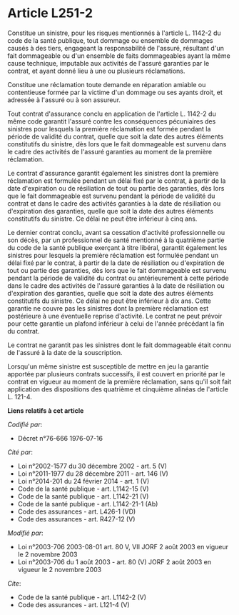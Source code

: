 # Article L251-2

Constitue un sinistre, pour les risques mentionnés à l'article L. 1142-2 du code de la santé publique, tout dommage ou
ensemble de dommages causés à des tiers, engageant la responsabilité de l'assuré, résultant d'un fait dommageable ou d'un
ensemble de faits dommageables ayant la même cause technique, imputable aux activités de l'assuré garanties par le contrat,
et ayant donné lieu à une ou plusieurs réclamations.

Constitue une réclamation toute demande en réparation amiable ou contentieuse formée par la victime d'un dommage ou ses
ayants droit, et adressée à l'assuré ou à son assureur.

Tout contrat d'assurance conclu en application de l'article L. 1142-2 du même code garantit l'assuré contre les conséquences
pécuniaires des sinistres pour lesquels la première réclamation est formée pendant la période de validité du contrat, quelle
que soit la date des autres éléments constitutifs du sinistre, dès lors que le fait dommageable est survenu dans le cadre des
activités de l'assuré garanties au moment de la première réclamation.

Le contrat d'assurance garantit également les sinistres dont la première réclamation est formulée pendant un délai fixé par
le contrat, à partir de la date d'expiration ou de résiliation de tout ou partie des garanties, dès lors que le fait
dommageable est survenu pendant la période de validité du contrat et dans le cadre des activités garanties à la date de
résiliation ou d'expiration des garanties, quelle que soit la date des autres éléments constitutifs du sinistre. Ce délai ne
peut être inférieur à cinq ans.

Le dernier contrat conclu, avant sa cessation d'activité professionnelle ou son décès, par un professionnel de santé
mentionné à la quatrième partie du code de la santé publique exerçant à titre libéral, garantit également les sinistres pour
lesquels la première réclamation est formulée pendant un délai fixé par le contrat, à partir de la date de résiliation ou
d'expiration de tout ou partie des garanties, dès lors que le fait dommageable est survenu pendant la période de validité du
contrat ou antérieurement à cette période dans le cadre des activités de l'assuré garanties à la date de résiliation ou
d'expiration des garanties, quelle que soit la date des autres éléments constitutifs du sinistre. Ce délai ne peut être
inférieur à dix ans. Cette garantie ne couvre pas les sinistres dont la première réclamation est postérieure à une éventuelle
reprise d'activité. Le contrat ne peut prévoir pour cette garantie un plafond inférieur à celui de l'année précédant la fin
du contrat.

Le contrat ne garantit pas les sinistres dont le fait dommageable était connu de l'assuré à la date de la souscription.

Lorsqu'un même sinistre est susceptible de mettre en jeu la garantie apportée par plusieurs contrats successifs, il est
couvert en priorité par le contrat en vigueur au moment de la première réclamation, sans qu'il soit fait application des
dispositions des quatrième et cinquième alinéas de l'article L. 121-4.

**Liens relatifs à cet article**

_Codifié par_:

  - Décret n°76-666 1976-07-16

_Cité par_:

  - Loi n°2002-1577 du 30 décembre 2002 - art. 5 (V)
  - Loi n°2011-1977 du 28 décembre 2011 - art. 146 (V)
  - Loi n°2014-201 du 24 février 2014 - art. 1 (V)
  - Code de la santé publique - art. L1142-15 (V)
  - Code de la santé publique - art. L1142-21 (V)
  - Code de la santé publique - art. L1142-21-1 (Ab)
  - Code des assurances - art. L426-1 (VD)
  - Code des assurances - art. R427-12 (V)

_Modifié par_:

  - Loi n°2003-706 2003-08-01 art. 80 V, VII JORF 2 août 2003 en vigueur le 2 novembre 2003
  - Loi n°2003-706 du 1 août 2003 - art. 80 (V) JORF 2 août 2003 en vigueur le 2 novembre 2003

_Cite_:

  - Code de la santé publique - art. L1142-2 (V)
  - Code des assurances - art. L121-4 (V)
